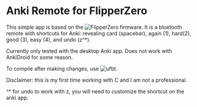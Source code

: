 # Anki Remote for FlipperZero

This simple app is based on the ![FlipperZero firmware](https://github.com/flipperdevices/flipperzero-firmware). It is a bluetooth remote with shortcuts for Anki: revealing card (spacebar), again (1), hard(2), good (3), easy (4), and undo (z^*).

Currently only tested with the desktop Anki app. Does not work with AnkiDroid for some reason. 

To compile after making changes, use ![ufbt](https://github.com/flipperdevices/flipperzero-ufbt). 


Disclaimer: this is my first time working with C and I am not a professional. 

^* for undo to work with z, you will need to customize the shortcut on the anki app. 
